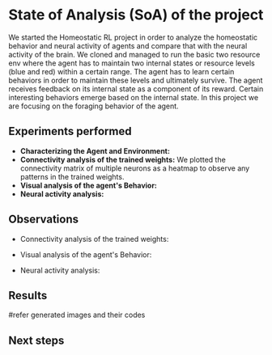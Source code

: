# State of Analysis (SoA) of the project

We started the Homeostatic RL project in order to analyze the homeostatic behavior and neural activity of agents and compare that with the neural activity of the brain. We cloned and managed to run the basic two resource env where the agent has to maintain two internal states or resource levels (blue and red) within a certain range. The agent has to learn certain behaviors in order to maintain these levels and ultimately survive. The agent receives feedback on its internal state as a component of its reward. Certain interesting behaviors emerge based on the internal state. In this project we are focusing on the foraging behavior of the agent. 

## Experiments performed
- <b>Characterizing the Agent and Environment:</b> 
- <b>Connectivity analysis of the trained weights:</b> We plotted the connectivity matrix of multiple neurons as a heatmap to observe any patterns in the trained weights. 
- <b>Visual analysis of the agent's Behavior:</b> 
- <b>Neural activity analysis:</b> 
## Observations
- Connectivity analysis of the trained weights: 
    
- Visual analysis of the agent's Behavior: 

- Neural activity analysis:
 

## Results
#refer generated images and their codes

## Next steps
